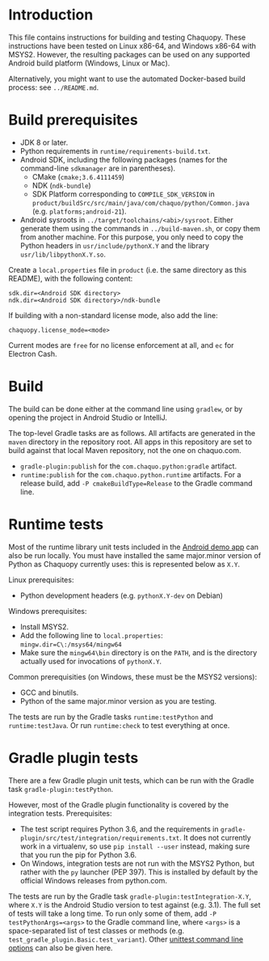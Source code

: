 # Introduction

This file contains instructions for building and testing Chaquopy. These instructions have been
tested on Linux x86-64, and Windows x86-64 with MSYS2. However, the resulting packages can be
used on any supported Android build platform (Windows, Linux or Mac).

Alternatively, you might want to use the automated Docker-based build process: see
`../README.md`.


# Build prerequisites

* JDK 8 or later.
* Python requirements in `runtime/requirements-build.txt`.
* Android SDK, including the following packages (names for the command-line `sdkmanager` are in
  parentheses).
   * CMake (`cmake;3.6.4111459`)
   * NDK (`ndk-bundle`)
   * SDK Platform corresponding to `COMPILE_SDK_VERSION` in
     `product/buildSrc/src/main/java/com/chaquo/python/Common.java` (e.g.
     `platforms;android-21`).
* Android sysroots in `../target/toolchains/<abi>/sysroot`. Either generate them using the
  commands in `../build-maven.sh`, or copy them from another machine. For this purpose, you
  only need to copy the Python headers in `usr/include/pythonX.Y` and the library
  `usr/lib/libpythonX.Y.so`.

Create a `local.properties` file in `product` (i.e. the same directory as this README), with
the following content:

    sdk.dir=<Android SDK directory>
    ndk.dir=<Android SDK directory>/ndk-bundle

If building with a non-standard license mode, also add the line:

    chaquopy.license_mode=<mode>

Current modes are `free` for no license enforcement at all, and `ec` for Electron Cash.


# Build

The build can be done either at the command line using `gradlew`, or by opening the project in
Android Studio or IntelliJ.

The top-level Gradle tasks are as follows. All artifacts are generated in the `maven` directory
in the repository root. All apps in this repository are set to build against that local Maven
repository, not the one on chaquo.com.

* `gradle-plugin:publish` for the `com.chaquo.python:gradle` artifact.
* `runtime:publish` for the `com.chaquo.python.runtime` artifacts. For a release build, add `-P
  cmakeBuildType=Release` to the Gradle command line.


# Runtime tests

Most of the runtime library unit tests included in the [Android demo
app](https://github.com/chaquo/chaquopy/) can also be run locally. You must have installed the
same major.minor version of Python as Chaquopy currently uses: this is represented below as
`X.Y`.

Linux prerequisites:

* Python development headers (e.g. `pythonX.Y-dev` on Debian)

Windows prerequisites:

* Install MSYS2.
* Add the following line to `local.properties`: `mingw.dir=C\:/msys64/mingw64`
* Make sure the `mingw64\bin` directory is on the `PATH`, and is the directory actually used
  for invocations of `pythonX.Y`.

Common prerequisities (on Windows, these must be the MSYS2 versions):

* GCC and binutils.
* Python of the same major.minor version as you are testing.

The tests are run by the Gradle tasks `runtime:testPython` and `runtime:testJava`. Or run
`runtime:check` to test everything at once.


# Gradle plugin tests

There are a few Gradle plugin unit tests, which can be run with the Gradle task
`gradle-plugin:testPython`.

However, most of the Gradle plugin functionality is covered by the integration tests.
Prerequisites:

* The test script requires Python 3.6, and the requirements in
  `gradle-plugin/src/test/integration/requirements.txt`. It does not currently work in a
  virtualenv, so use `pip install --user` instead, making sure that you run the pip for Python
  3.6.
* On Windows, integration tests are not run with the MSYS2 Python, but rather with the `py`
  launcher (PEP 397). This is installed by default by the official Windows releases from
  python.com.

The tests are run by the Gradle task `gradle-plugin:testIntegration-X.Y`, where `X.Y` is the
Android Studio version to test against (e.g. 3.1). The full set of tests will take a long time.
To run only some of them, add `-P testPythonArgs=<args>` to the Gradle command line, where
`<args>` is a space-separated list of test classes or methods (e.g.
`test_gradle_plugin.Basic.test_variant`). Other [unittest command line
options](https://docs.python.org/3/library/unittest.html#command-line-interface) can also be
given here.
